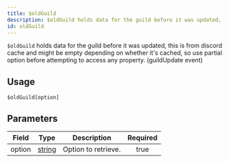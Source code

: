 ```yaml
---
title: $oldGuild
description: $oldGuild holds data for the guild before it was updated, this is from discord cache and might be empty depending on whether it's cached, so use partial option before attempting to access any property. (guildUpdate event)
id: oldGuild
---
```


`$oldGuild` holds data for the guild before it was updated, this is from discord cache and might be empty depending on
whether it's cached, so use partial option before attempting to access any property. (guildUpdate event)

## Usage

```aoi
$oldGuild[option]
```

## Parameters

| Field  | Type                                                                                              | Description         | Required |
| ------ | ------------------------------------------------------------------------------------------------- | ------------------- | :------: |
| option | [string](https://developer.mozilla.org/en-US/docs/Web/JavaScript/Reference/Global_Objects/String) | Option to retrieve. |   true   |
